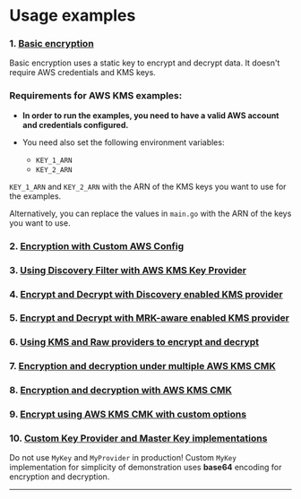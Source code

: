 # Usage examples

### 1. [Basic encryption](basicEncryption)

Basic encryption uses a static key to encrypt and decrypt data.
It doesn't require AWS credentials and KMS keys.

### Requirements for AWS KMS examples: 

- **In order to run the examples, you need to have a valid AWS account and credentials configured.**

- You need also set the following environment variables:
    - `KEY_1_ARN`
    - `KEY_2_ARN`

`KEY_1_ARN` and `KEY_2_ARN` with the ARN of the KMS keys you want to use for the examples.

Alternatively, you can replace the values in `main.go` with the ARN of the keys you want to use.

### 2. [Encryption with Custom AWS Config](customAwsKmsConfig)

### 3. [Using Discovery Filter with AWS KMS Key Provider](discoveryFilterKmsProvider)

### 4. [Encrypt and Decrypt with Discovery enabled KMS provider](discoveryKmsProvider)

### 5. [Encrypt and Decrypt with MRK-aware enabled KMS provider](mrkAwareKmsProvider)

### 6. [Using KMS and Raw providers to encrypt and decrypt](multipleKeyProvider)

### 7. [Encryption and decryption under multiple AWS KMS CMK](multipleKmsKey)

### 8. [Encryption and decryption with AWS KMS CMK](oneKmsKey)

### 9. [Encrypt using AWS KMS CMK with custom options](oneKmsKeyUnsigned)

### 10. [Custom Key Provider and Master Key implementations](customKeyProvider)
Do not use `MyKey` and `MyProvider` in production!
Custom `MyKey` implementation for simplicity of demonstration uses **base64** encoding for encryption and decryption.

---
